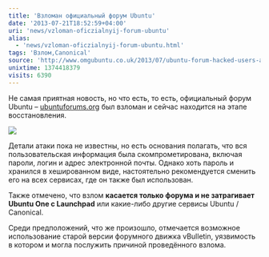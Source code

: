 ```yaml
---
title: 'Взломан официальный форум Ubuntu'
date: '2013-07-21T18:52:59+04:00'
uri: 'news/vzloman-oficzialnyij-forum-ubuntu'
alias: 
  - 'news/vzloman-oficzialnyij-forum-ubuntu.html'
tags: 'Взлом,Canonical'
source: 'http://www.omgubuntu.co.uk/2013/07/ubuntu-forum-hacked-users-advised-to-change-passwords'
unixtime: 1374418379
visits: 6390
---
```

Не самая приятная новость, но что есть, то есть, официальный форум Ubuntu – [ubuntuforums.org](http://ubuntuforums.org/) был взломан и сейчас находится на этапе восстановления.

[![](img/2013/07/21/18-00/8623277329.jpg)](img/2013/07/21/18-00/8623277329.jpg)

Детали атаки пока не известны, но есть основания полагать, что вся пользовательская информация была скомпрометирована, включая пароли, логин и адрес электронной почты. Однако хоть пароль и хранился в хешированном виде, настоятельно рекомендуется сменить его на всех сервисах, где он также был использован.

Также отмечено, что взлом **касается только форума и не затрагивает Ubuntu One с Launchpad** или какие-либо другие сервисы Ubuntu / Canonical.

Среди предположений, что же произошло, отмечается возможное использование старой версии форумного движка vBulletin, уязвимость в котором и могла послужить причиной проведённого взлома.
